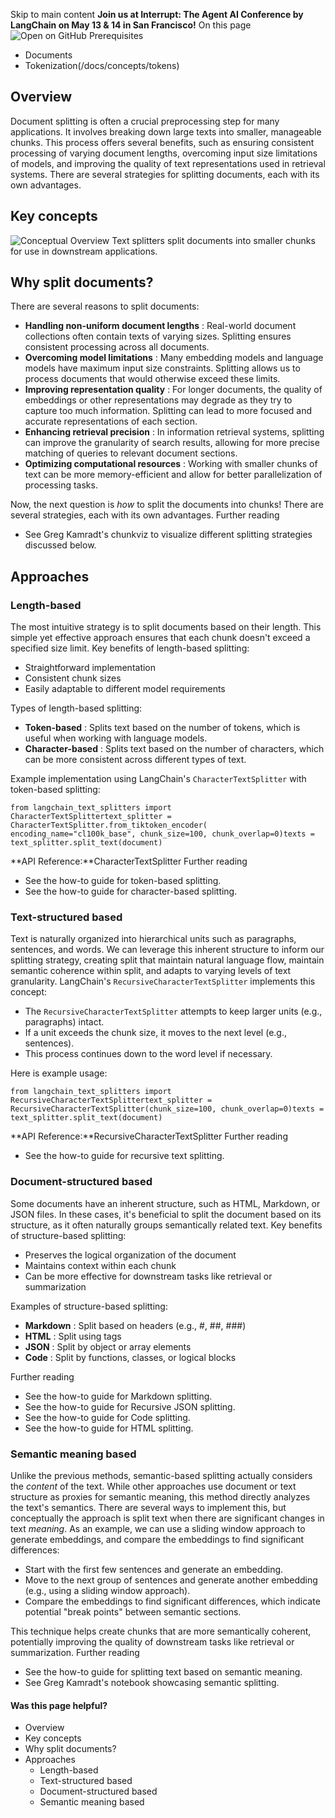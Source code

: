 Skip to main content
**Join us at Interrupt: The Agent AI Conference by LangChain on May 13 & 14 in San Francisco!**
On this page
![Open on GitHub](https://img.shields.io/badge/Open%20on%20GitHub-grey?logo=github&logoColor=white)
Prerequisites
  * Documents
  * Tokenization(/docs/concepts/tokens)


## Overview​
Document splitting is often a crucial preprocessing step for many applications. It involves breaking down large texts into smaller, manageable chunks. This process offers several benefits, such as ensuring consistent processing of varying document lengths, overcoming input size limitations of models, and improving the quality of text representations used in retrieval systems. There are several strategies for splitting documents, each with its own advantages.
## Key concepts​
![Conceptual Overview](https://python.langchain.com/assets/images/text_splitters-7961ccc13e05e2fd7f7f58048e082f47.png)
Text splitters split documents into smaller chunks for use in downstream applications.
## Why split documents?​
There are several reasons to split documents:
  * **Handling non-uniform document lengths** : Real-world document collections often contain texts of varying sizes. Splitting ensures consistent processing across all documents.
  * **Overcoming model limitations** : Many embedding models and language models have maximum input size constraints. Splitting allows us to process documents that would otherwise exceed these limits.
  * **Improving representation quality** : For longer documents, the quality of embeddings or other representations may degrade as they try to capture too much information. Splitting can lead to more focused and accurate representations of each section.
  * **Enhancing retrieval precision** : In information retrieval systems, splitting can improve the granularity of search results, allowing for more precise matching of queries to relevant document sections.
  * **Optimizing computational resources** : Working with smaller chunks of text can be more memory-efficient and allow for better parallelization of processing tasks.


Now, the next question is _how_ to split the documents into chunks! There are several strategies, each with its own advantages.
Further reading
  * See Greg Kamradt's chunkviz to visualize different splitting strategies discussed below.


## Approaches​
### Length-based​
The most intuitive strategy is to split documents based on their length. This simple yet effective approach ensures that each chunk doesn't exceed a specified size limit. Key benefits of length-based splitting:
  * Straightforward implementation
  * Consistent chunk sizes
  * Easily adaptable to different model requirements


Types of length-based splitting:
  * **Token-based** : Splits text based on the number of tokens, which is useful when working with language models.
  * **Character-based** : Splits text based on the number of characters, which can be more consistent across different types of text.


Example implementation using LangChain's `CharacterTextSplitter` with token-based splitting:
```
from langchain_text_splitters import CharacterTextSplittertext_splitter = CharacterTextSplitter.from_tiktoken_encoder(  encoding_name="cl100k_base", chunk_size=100, chunk_overlap=0)texts = text_splitter.split_text(document)
```

**API Reference:**CharacterTextSplitter
Further reading
  * See the how-to guide for token-based splitting.
  * See the how-to guide for character-based splitting.


### Text-structured based​
Text is naturally organized into hierarchical units such as paragraphs, sentences, and words. We can leverage this inherent structure to inform our splitting strategy, creating split that maintain natural language flow, maintain semantic coherence within split, and adapts to varying levels of text granularity. LangChain's `RecursiveCharacterTextSplitter` implements this concept:
  * The `RecursiveCharacterTextSplitter` attempts to keep larger units (e.g., paragraphs) intact.
  * If a unit exceeds the chunk size, it moves to the next level (e.g., sentences).
  * This process continues down to the word level if necessary.


Here is example usage:
```
from langchain_text_splitters import RecursiveCharacterTextSplittertext_splitter = RecursiveCharacterTextSplitter(chunk_size=100, chunk_overlap=0)texts = text_splitter.split_text(document)
```

**API Reference:**RecursiveCharacterTextSplitter
Further reading
  * See the how-to guide for recursive text splitting.


### Document-structured based​
Some documents have an inherent structure, such as HTML, Markdown, or JSON files. In these cases, it's beneficial to split the document based on its structure, as it often naturally groups semantically related text. Key benefits of structure-based splitting:
  * Preserves the logical organization of the document
  * Maintains context within each chunk
  * Can be more effective for downstream tasks like retrieval or summarization


Examples of structure-based splitting:
  * **Markdown** : Split based on headers (e.g., #, ##, ###)
  * **HTML** : Split using tags
  * **JSON** : Split by object or array elements
  * **Code** : Split by functions, classes, or logical blocks


Further reading
  * See the how-to guide for Markdown splitting.
  * See the how-to guide for Recursive JSON splitting.
  * See the how-to guide for Code splitting.
  * See the how-to guide for HTML splitting.


### Semantic meaning based​
Unlike the previous methods, semantic-based splitting actually considers the _content_ of the text. While other approaches use document or text structure as proxies for semantic meaning, this method directly analyzes the text's semantics. There are several ways to implement this, but conceptually the approach is split text when there are significant changes in text _meaning_. As an example, we can use a sliding window approach to generate embeddings, and compare the embeddings to find significant differences:
  * Start with the first few sentences and generate an embedding.
  * Move to the next group of sentences and generate another embedding (e.g., using a sliding window approach).
  * Compare the embeddings to find significant differences, which indicate potential "break points" between semantic sections.


This technique helps create chunks that are more semantically coherent, potentially improving the quality of downstream tasks like retrieval or summarization.
Further reading
  * See the how-to guide for splitting text based on semantic meaning.
  * See Greg Kamradt's notebook showcasing semantic splitting.


#### Was this page helpful?
  * Overview
  * Key concepts
  * Why split documents?
  * Approaches
    * Length-based
    * Text-structured based
    * Document-structured based
    * Semantic meaning based


